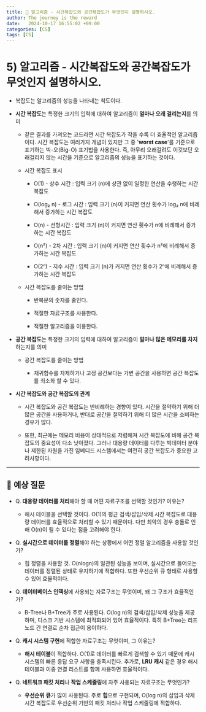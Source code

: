 ```yaml
---
title: 🤍 알고리즘 - 시간복잡도와 공간복잡도가 무엇인지 설명하시오.
author: The journey is the reward
date:   2024-10-17 16:55:02 +09:00
categories: [CS]
tags: [CS]
---
```


# 5) 알고리즘 - 시간복잡도와 공간복잡도가 무엇인지 설명하시오.

- 복잡도는 알고리즘의 성능을 나타내는 척도이다.

- **시간 복잡도**는 특정한 크기의 입력에 대하여 알고리즘이 **얼마나 오래 걸리는지**를 의미

	- 같은 결과를 가져오는 코드라면 시간 복잡도가 작을 수록 더 효율적인 알고리즘이다. 시간 복잡도는 여러가지 개념이 있지만 그 중 '**worst case**'를 기준으로 표기하는 빅-오(Big-O) 표기법을 사용한다. 즉, 아무리 오래걸려도 이것보단 오래걸리지 않는 시간을 기준으로 알고리즘의 성능을 표기하는 것이다.

	- 시간 복잡도 표시

		- O(1) - 상수 시간 : 입력 크기 (n)에 상관 없이 일정한 연산을 수행하는 시간 복잡도

		- O(log₂ n) - 로그 시간 : 입력 크기 (n)이 커지면 연산 횟수가 log₂ n에 비례해서 증가하는 시간 복잡도

		- O(n) - 선형시간 : 입력 크기 (n)이 커지면 연산 횟수가 n에 비례해서 증가하는 시간 복잡도
		- O(n²) - 2차 시간 : 입력 크기 (n)이 커지면 연산 횟수가 n²에 비례해서 증가하는 시간 복잡도

		- O(2ⁿ) - 지수 시간 : 입력 크기 (n)가 커지면 연산 횟수가 2ⁿ에 비례해서 증가하는 시간 복잡도


	- 시간 복잡도를 줄이는 방법

		- 반복문의 숫자를 줄인다.

		- 적절한 자료구조를 사용한다.

		- 적절한 알고리즘을 이용한다.

- **공간 복잡도**는 특정한 크기의 입력에 대하여 알고리즘이 **얼마나 많은 메모리를 차지**하는지를 의미

	- 공간 복잡도를 줄이는 방법

		- 재귀함수를 자제하거나 고정 공간보다는 가변 공간을 사용하면 공간 복잡도를 최소화 할 수 있다.


- **시간 복잡도와 공간 복잡도의 관계**

	- 시간 복잡도와 공간 복잡도는 반비례하는 경향이 있다. 시간을 절약하기 위해 더 많은 공간을 사용하거나, 반대로 공간을 절약하기 위해 더 많은 시간을 소비하는 경우가 많다. 

	- 또한, 최근에는 메모리 비용이 상대적으로 저렴해져 시간 복잡도에 비해 공간 복잡도의 중요성이 다소 낮아졌다. 그러나 대용량 데이터를 다루는 빅데이터 분야나 제한된 자원을 가진 임베디드 시스템에서는 여전히 공간 복잡도가 중요한 고려사항이다.

---

## 🧾 예상 질문

- Q. **대용량 데이터를 처리**해야 할 때 어떤 자료구조를 선택할 것인가? 이유는?

	- 해시 테이블을 선택할 것이다. O(1)의 평균 검색/삽입/삭제 시간 복잡도로 대용량 데이터를 효율적으로 처리할 수 있기 때문이다. 다만 최악의 경우 충돌로 인해 O(n)이 될 수 있다는 점을 고려해야 한다.

- Q. **실시간으로 데이터를 정렬**해야 하는 상황에서 어떤 정렬 알고리즘을 사용할 것인가?

	- 힙 정렬을 사용할 것. O(nlogn)의 일관된 성능을 보이며, 실시간으로 들어오는 데이터를 정렬된 상태로 유지하기에 적합하다. 또한 우선순위 큐 형태로 사용할 수 있어 효율적이다.

- Q. **데이터베이스 인덱싱**에 사용되는 자료구조는 무엇이며, 왜 그 구조가 효율적인가?

	- B-Tree나 B+Tree가 주로 사용된다.  O(log n)의 검색/삽입/삭제 성능을 제공하며, 디스크 기반 시스템에 최적화되어 있어 효율적이다. 특히 B+Tree는 리프 노드 간 연결로 순차 접근이 용이하다.

- Q. **캐시 시스템 구현**에 적합한 자료구조는 무엇이며, 그 이유는?  

	- **해시 테이블**이 적합하다. O(1)로 데이터를 빠르게 검색할 수 있기 때문에 캐시 시스템의 빠른 응답 요구 사항을 충족시킨다. 추가로, **LRU 캐시** 같은 경우 해시 테이블과 이중 연결 리스트를 함께 사용하면 효율적이다.

  
- Q. **네트워크 패킷 처리**나 **작업 스케줄링**에 자주 사용되는 자료구조는 무엇인가?  

	- **우선순위 큐**가 많이 사용된다. 주로 **힙**으로 구현되며, O(log n)의 삽입과 삭제 시간 복잡도로 우선순위 기반의 패킷 처리나 작업 스케줄링에 적합하다.